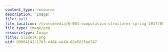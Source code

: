 ```yaml
---
content_type: resource
description: 'Image: '
file: null
file_location: /coursemedia/6-004-computation-structures-spring-2017/890641411703e484aa4b02a5815ee747_Slide14.png
file_type: image/png
resourcetype: Image
title: Slide14.png
uid: 89064141-1703-e484-aa4b-02a5815ee747
---
```

